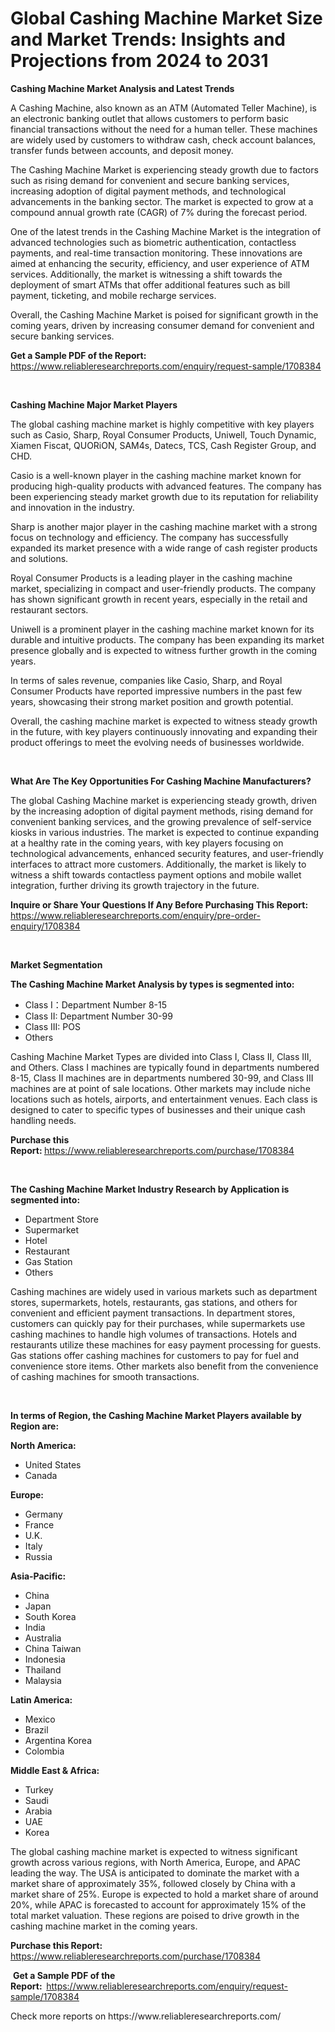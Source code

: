 <p><h1>Global Cashing Machine Market Size and Market Trends: Insights and Projections from 2024 to 2031</h1></p><p><strong>Cashing Machine Market Analysis and Latest Trends</strong></p>
<p><p>A Cashing Machine, also known as an ATM (Automated Teller Machine), is an electronic banking outlet that allows customers to perform basic financial transactions without the need for a human teller. These machines are widely used by customers to withdraw cash, check account balances, transfer funds between accounts, and deposit money.</p><p>The Cashing Machine Market is experiencing steady growth due to factors such as rising demand for convenient and secure banking services, increasing adoption of digital payment methods, and technological advancements in the banking sector. The market is expected to grow at a compound annual growth rate (CAGR) of 7% during the forecast period.</p><p>One of the latest trends in the Cashing Machine Market is the integration of advanced technologies such as biometric authentication, contactless payments, and real-time transaction monitoring. These innovations are aimed at enhancing the security, efficiency, and user experience of ATM services. Additionally, the market is witnessing a shift towards the deployment of smart ATMs that offer additional features such as bill payment, ticketing, and mobile recharge services.</p><p>Overall, the Cashing Machine Market is poised for significant growth in the coming years, driven by increasing consumer demand for convenient and secure banking services.</p></p>
<p><strong>Get a Sample PDF of the Report:&nbsp;</strong> <a href="https://www.reliableresearchreports.com/enquiry/request-sample/1708384">https://www.reliableresearchreports.com/enquiry/request-sample/1708384</a></p>
<p>&nbsp;</p>
<p><strong>Cashing Machine Major Market Players</strong></p>
<p><p>The global cashing machine market is highly competitive with key players such as Casio, Sharp, Royal Consumer Products, Uniwell, Touch Dynamic, Xiamen Fiscat, QUORiON, SAM4s, Datecs, TCS, Cash Register Group, and CHD. </p><p>Casio is a well-known player in the cashing machine market known for producing high-quality products with advanced features. The company has been experiencing steady market growth due to its reputation for reliability and innovation in the industry.</p><p>Sharp is another major player in the cashing machine market with a strong focus on technology and efficiency. The company has successfully expanded its market presence with a wide range of cash register products and solutions.</p><p>Royal Consumer Products is a leading player in the cashing machine market, specializing in compact and user-friendly products. The company has shown significant growth in recent years, especially in the retail and restaurant sectors.</p><p>Uniwell is a prominent player in the cashing machine market known for its durable and intuitive products. The company has been expanding its market presence globally and is expected to witness further growth in the coming years.</p><p>In terms of sales revenue, companies like Casio, Sharp, and Royal Consumer Products have reported impressive numbers in the past few years, showcasing their strong market position and growth potential.</p><p>Overall, the cashing machine market is expected to witness steady growth in the future, with key players continuously innovating and expanding their product offerings to meet the evolving needs of businesses worldwide.</p></p>
<p>&nbsp;</p>
<p><strong>What Are The Key Opportunities For Cashing Machine Manufacturers?</strong></p>
<p><p>The global Cashing Machine market is experiencing steady growth, driven by the increasing adoption of digital payment methods, rising demand for convenient banking services, and the growing prevalence of self-service kiosks in various industries. The market is expected to continue expanding at a healthy rate in the coming years, with key players focusing on technological advancements, enhanced security features, and user-friendly interfaces to attract more customers. Additionally, the market is likely to witness a shift towards contactless payment options and mobile wallet integration, further driving its growth trajectory in the future.</p></p>
<p><strong>Inquire or Share Your Questions If Any Before Purchasing This Report:</strong> <a href="https://www.reliableresearchreports.com/enquiry/pre-order-enquiry/1708384">https://www.reliableresearchreports.com/enquiry/pre-order-enquiry/1708384</a></p>
<p>&nbsp;</p>
<p><strong>Market Segmentation</strong></p>
<p><strong>The Cashing Machine Market Analysis by types is segmented into:</strong></p>
<p><ul><li>Class I：Department Number 8-15</li><li>Class II: Department Number 30-99</li><li>Class III: POS</li><li>Others</li></ul></p>
<p><p>Cashing Machine Market Types are divided into Class I, Class II, Class III, and Others. Class I machines are typically found in departments numbered 8-15, Class II machines are in departments numbered 30-99, and Class III machines are at point of sale locations. Other markets may include niche locations such as hotels, airports, and entertainment venues. Each class is designed to cater to specific types of businesses and their unique cash handling needs.</p></p>
<p><strong>Purchase this Report:&nbsp;</strong><a href="https://www.reliableresearchreports.com/purchase/1708384">https://www.reliableresearchreports.com/purchase/1708384</a></p>
<p>&nbsp;</p>
<p><strong>The Cashing Machine Market Industry Research by Application is segmented into:</strong></p>
<p><ul><li>Department Store</li><li>Supermarket</li><li>Hotel</li><li>Restaurant</li><li>Gas Station</li><li>Others</li></ul></p>
<p><p>Cashing machines are widely used in various markets such as department stores, supermarkets, hotels, restaurants, gas stations, and others for convenient and efficient payment transactions. In department stores, customers can quickly pay for their purchases, while supermarkets use cashing machines to handle high volumes of transactions. Hotels and restaurants utilize these machines for easy payment processing for guests. Gas stations offer cashing machines for customers to pay for fuel and convenience store items. Other markets also benefit from the convenience of cashing machines for smooth transactions.</p></p>
<p>&nbsp;</p>
<p><strong>In terms of Region, the Cashing Machine Market Players available by Region are:</strong></p>
<p>
    <p> <strong> North America: </strong>
        <ul>
            <li>United States</li>
            <li>Canada</li>
        </ul>
        </p> 
    <p> <strong> Europe: </strong>
        <ul>
            <li>Germany</li>
            <li>France</li>
            <li>U.K.</li>
            <li>Italy</li>
            <li>Russia</li>
        </ul>
        </p> 
    <p> <strong> Asia-Pacific: </strong>
        <ul>
            <li>China</li>
            <li>Japan</li>
            <li>South Korea</li>
            <li>India</li>
            <li>Australia</li>
            <li>China Taiwan</li>
            <li>Indonesia</li>
            <li>Thailand</li>
            <li>Malaysia</li>
        </ul>
        </p> 
    <p> <strong> Latin America: </strong>
        <ul>
            <li>Mexico</li>
            <li>Brazil</li>
            <li>Argentina Korea</li>
            <li>Colombia</li>
        </ul>
        </p> 
    <p> <strong> Middle East & Africa: </strong>
        <ul>
            <li>Turkey</li>
            <li>Saudi</li>
            <li>Arabia</li>
            <li>UAE</li>
            <li>Korea</li>
        </ul>
    </p>
    </p>
<p><p>The global cashing machine market is expected to witness significant growth across various regions, with North America, Europe, and APAC leading the way. The USA is anticipated to dominate the market with a market share of approximately 35%, followed closely by China with a market share of 25%. Europe is expected to hold a market share of around 20%, while APAC is forecasted to account for approximately 15% of the total market valuation. These regions are poised to drive growth in the cashing machine market in the coming years.</p></p>
<p><strong>Purchase this Report: </strong><a href="https://www.reliableresearchreports.com/purchase/1708384">https://www.reliableresearchreports.com/purchase/1708384</a></p>
<p>&nbsp;<strong>Get a Sample PDF of the Report:&nbsp;&nbsp;</strong><a href="https://www.reliableresearchreports.com/enquiry/request-sample/1708384">https://www.reliableresearchreports.com/enquiry/request-sample/1708384</a></p>
<p><strong></strong></p>
<p>Check more reports on https://www.reliableresearchreports.com/</p>